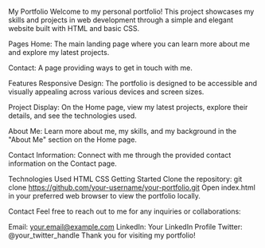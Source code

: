 
My Portfolio
Welcome to my personal portfolio! This project showcases my skills and projects in web development through a simple and elegant website built with HTML and basic CSS.

Pages
Home: The main landing page where you can learn more about me and explore my latest projects.

Contact: A page providing ways to get in touch with me.

Features
Responsive Design: The portfolio is designed to be accessible and visually appealing across various devices and screen sizes.

Project Display: On the Home page, view my latest projects, explore their details, and see the technologies used.

About Me: Learn more about me, my skills, and my background in the "About Me" section on the Home page.

Contact Information: Connect with me through the provided contact information on the Contact page.

Technologies Used
HTML
CSS
Getting Started
Clone the repository: git clone https://github.com/your-username/your-portfolio.git
Open index.html in your preferred web browser to view the portfolio locally.


Contact
Feel free to reach out to me for any inquiries or collaborations:

Email: your.email@example.com
LinkedIn: Your LinkedIn Profile
Twitter: @your_twitter_handle
Thank you for visiting my portfolio!
